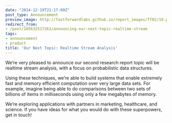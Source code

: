 ```yaml
---
date: "2014-12-19T21:17:09Z"
post_type: Announcement
preview_image: http://fastforwardlabs.github.io/report_images/ff02/19.png
redirect_from:
- /post/105632517263/announcing-our-next-topic-realtime-stream
tags:
- announcement
- product
title: 'Our Next Topic: Realtime Stream Analysis'
---
```


<p>We&rsquo;re very pleased to announce our second research report topic will be realtime stream analysis, with a focus on probabilistic data structures. </p>
<p>Using these techniques, we&rsquo;re able to build systems that enable extremely fast and memory efficient computation over very large data sets. For example, imagine being able to do comparisons between two sets of billions of items in milliseconds using only a few megabytes of memory.</p>
<p>We&rsquo;re exploring applications with partners in marketing, healthcare, and science. If you have ideas for what you would do with these superpowers, get in touch!</p>
